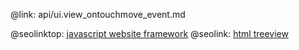 @link: api/ui.view_ontouchmove_event.md

@seolinktop: [javascript website framework](https://webix.com)
@seolink: [html treeview](https://webix.com/widget/tree/)